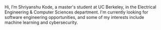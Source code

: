Hi, I’m Shriyanshu Kode, a master's student at UC Berkeley, in the Electrical Engineering & Computer Sciences department. I'm currently looking for software engineering opportunities, and some of my interests include machine learning and cybersecurity.


<!---
ShriKode/ShriKode is a ✨ special ✨ repository because its `README.md` (this file) appears on your GitHub profile.
You can click the Preview link to take a look at your changes.
--->
